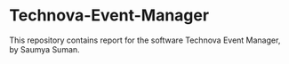 # Technova-Event-Manager
This repository contains report for the software Technova Event Manager, by Saumya Suman.
